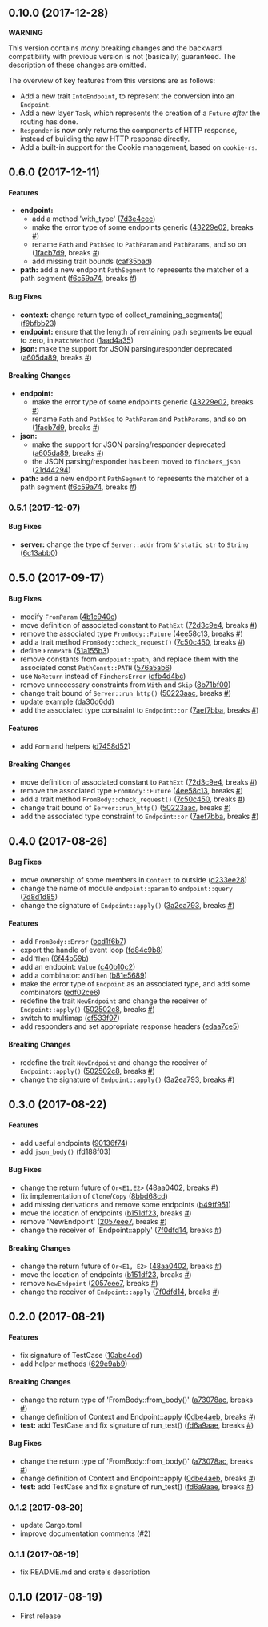 <a name="0.10.0"></a>
## 0.10.0 (2017-12-28)

**WARNING**

This version contains *many* breaking changes and the backward compatibility with previous version is not (basically) guaranteed.
The description of these changes are omitted.

The overview of key features from this versions are as follows:

* Add a new trait `IntoEndpoint`, to represent the conversion into an `Endpoint`.
* Add a new layer `Task`, which represents the creation of a `Future` *after* the routing has done.
* `Responder` is now only returns the components of HTTP response, instead of building the raw HTTP response directly.
* Add a built-in support for the Cookie management, based on `cookie-rs`.

<a name="0.6.0"></a>
## 0.6.0 (2017-12-11)


#### Features

* **endpoint:**
  *  add a method 'with_type' ([7d3e4cec](https://github.com/finchers-rs/finchers/commit/7d3e4cecc366c600e6fef04583eeb134d00e018f))
  *  make the error type of some endpoints generic ([43229e02](https://github.com/finchers-rs/finchers/commit/43229e02bc4aa2d25e4633b6f3e1e3f1d775e7b1), breaks [#](https://github.com/finchers-rs/finchers/issues/))
  *  rename `Path` and `PathSeq` to `PathParam` and `PathParams`, and so on ([1facb7d9](https://github.com/finchers-rs/finchers/commit/1facb7d9cb1d10e2daafa508f68b7faa50bc947e), breaks [#](https://github.com/finchers-rs/finchers/issues/))
  *  add missing trait bounds ([caf35bad](https://github.com/finchers-rs/finchers/commit/caf35bad6a75ffc2ac9438582823777898017391))
* **path:**  add a new endpoint `PathSegment` to represents the matcher of a path segment ([f6c59a74](https://github.com/finchers-rs/finchers/commit/f6c59a742d86d6b7627fcf371776b35414eac67c), breaks [#](https://github.com/finchers-rs/finchers/issues/))

#### Bug Fixes

* **context:**  change return type of collect_ramaining_segments() ([f9bfbb23](https://github.com/finchers-rs/finchers/commit/f9bfbb236884f4099152d6128bf551d84b43d865))
* **endpoint:**  ensure that the length of remaining path segments be equal to zero, in `MatchMethod` ([1aad4a35](https://github.com/finchers-rs/finchers/commit/1aad4a353641ac426d229f79dbc77cdb939014da))
* **json:**  make the support for JSON parsing/responder deprecated ([a605da89](https://github.com/finchers-rs/finchers/commit/a605da8933659c602a2e793e6520c9e1d9a76776), breaks [#](https://github.com/finchers-rs/finchers/issues/))

#### Breaking Changes

* **endpoint:**
  *  make the error type of some endpoints generic ([43229e02](https://github.com/finchers-rs/finchers/commit/43229e02bc4aa2d25e4633b6f3e1e3f1d775e7b1), breaks [#](https://github.com/finchers-rs/finchers/issues/))
  *  rename `Path` and `PathSeq` to `PathParam` and `PathParams`, and so on ([1facb7d9](https://github.com/finchers-rs/finchers/commit/1facb7d9cb1d10e2daafa508f68b7faa50bc947e), breaks [#](https://github.com/finchers-rs/finchers/issues/))
* **json:**
  *  make the support for JSON parsing/responder deprecated ([a605da89](https://github.com/finchers-rs/finchers/commit/a605da8933659c602a2e793e6520c9e1d9a76776), breaks [#](https://github.com/finchers-rs/finchers/issues/))
  * the JSON parsing/responder has been moved to `finchers_json` ([21d44294](https://github.com/finchers-rs/finchers/commit/21d44294f136794ee03f9401f53db69af15debfb))
* **path:**  add a new endpoint `PathSegment` to represents the matcher of a path segment ([f6c59a74](https://github.com/finchers-rs/finchers/commit/f6c59a742d86d6b7627fcf371776b35414eac67c), breaks [#](https://github.com/finchers-rs/finchers/issues/))



<a name="0.5.1"></a>
### 0.5.1 (2017-12-07)


#### Bug Fixes

* **server:**  change the type of `Server::addr` from `&'static str` to `String` ([6c13abb0](https://github.com/finchers-rs/finchers/commit/6c13abb02bf6602d8ae5228f90b2465dfd2318d9))



<a name="0.5.0"></a>
## 0.5.0 (2017-09-17)


#### Bug Fixes

*   modify `FromParam` ([4b1c940e](https://github.com/finchers-rs/finchers/commit/4b1c940e6ced0268bb90450febfad2c97b92265e))
*   move definition of associated constant to `PathExt` ([72d3c9e4](https://github.com/finchers-rs/finchers/commit/72d3c9e46dd124e35fb3372e0e7633b68968b960), breaks [#](https://github.com/finchers-rs/finchers/issues/))
*   remove the associated type `FromBody::Future` ([4ee58c13](https://github.com/finchers-rs/finchers/commit/4ee58c13886499fc005101dd11e47165f76f0c39), breaks [#](https://github.com/finchers-rs/finchers/issues/))
*   add a trait method `FromBody::check_request()` ([7c50c450](https://github.com/finchers-rs/finchers/commit/7c50c4507113feb041488080e20c59ed2e78dd10), breaks [#](https://github.com/finchers-rs/finchers/issues/))
*   define `FromPath` ([51a155b3](https://github.com/finchers-rs/finchers/commit/51a155b338150349919b5b89399ab0e074d5ca70))
*   remove constants from `endpoint::path`, and replace them with the associated const `PathConst::PATH` ([576a5ab6](https://github.com/finchers-rs/finchers/commit/576a5ab6322f0e85c56b9e7e89a8979988ab72f6))
*   use `NoReturn` instead of `FinchersError` ([dfb4d4bc](https://github.com/finchers-rs/finchers/commit/dfb4d4bc9f959ff1f48ef18ba171fc1412c0fba3))
*   remove unnecessary constraints from `With` and `Skip` ([8b71bf00](https://github.com/finchers-rs/finchers/commit/8b71bf003d838fd561a86c14268096967e1a05d6))
*   change trait bound of `Server::run_http()` ([50223aac](https://github.com/finchers-rs/finchers/commit/50223aaca99ffcd55b2986401a85e660dbd4689e), breaks [#](https://github.com/finchers-rs/finchers/issues/))
*   update example ([da30d6dd](https://github.com/finchers-rs/finchers/commit/da30d6dde855fe593c60440f9110afb047a9a35d))
*   add the associated type constraint to `Endpoint::or` ([7aef7bba](https://github.com/finchers-rs/finchers/commit/7aef7bba568c27dd00b0e3a2f12c263ae310d3f2), breaks [#](https://github.com/finchers-rs/finchers/issues/))

#### Features

*   add `Form` and helpers ([d7458d52](https://github.com/finchers-rs/finchers/commit/d7458d52f09981d8f95cc3a939b3e76b5369a7cf))

#### Breaking Changes

*   move definition of associated constant to `PathExt` ([72d3c9e4](https://github.com/finchers-rs/finchers/commit/72d3c9e46dd124e35fb3372e0e7633b68968b960), breaks [#](https://github.com/finchers-rs/finchers/issues/))
*   remove the associated type `FromBody::Future` ([4ee58c13](https://github.com/finchers-rs/finchers/commit/4ee58c13886499fc005101dd11e47165f76f0c39), breaks [#](https://github.com/finchers-rs/finchers/issues/))
*   add a trait method `FromBody::check_request()` ([7c50c450](https://github.com/finchers-rs/finchers/commit/7c50c4507113feb041488080e20c59ed2e78dd10), breaks [#](https://github.com/finchers-rs/finchers/issues/))
*   change trait bound of `Server::run_http()` ([50223aac](https://github.com/finchers-rs/finchers/commit/50223aaca99ffcd55b2986401a85e660dbd4689e), breaks [#](https://github.com/finchers-rs/finchers/issues/))
*   add the associated type constraint to `Endpoint::or` ([7aef7bba](https://github.com/finchers-rs/finchers/commit/7aef7bba568c27dd00b0e3a2f12c263ae310d3f2), breaks [#](https://github.com/finchers-rs/finchers/issues/))



<a name="0.4.0"></a>
## 0.4.0 (2017-08-26)

#### Bug Fixes
*   move ownership of some members in `Context` to outside ([d233ee28](https://github.com/finchers-rs/finchers/commit/d233ee28ca0fcc7eddb28b32ea5684ecb0818ad7))
*   change the name of module `endpoint::param` to `endpoint::query` ([7d8d1d85](https://github.com/finchers-rs/finchers/commit/7d8d1d856b80ecd021dbb80a741fc646d91a7cc0))
*   change the signature of `Endpoint::apply()` ([3a2ea793](https://github.com/finchers-rs/finchers/commit/3a2ea79345e69258ce86229090d6ebf3192f0746), breaks [#](https://github.com/finchers-rs/finchers/issues/))

#### Features
*   add `FromBody::Error` ([bcd1f6b7](https://github.com/finchers-rs/finchers/commit/bcd1f6b71532c76f08768b59ae1c16912e53a8d3))
*   export the handle of event loop ([fd84c9b8](https://github.com/finchers-rs/finchers/commit/fd84c9b8c1e273e658a4db178cb81667cc3a9fc1))
*   add `Then` ([6f44b59b](https://github.com/finchers-rs/finchers/commit/6f44b59ba8297ceec83157b42a3b763694c688b8))
*   add an endpoint: `Value` ([c40b10c2](https://github.com/finchers-rs/finchers/commit/c40b10c27a502d32e727dbc099fcfc99394687ab))
*   add a combinator: `AndThen` ([b81e5689](https://github.com/finchers-rs/finchers/commit/b81e56896f49e1139004374d98a96e37fdda205b))
*   make the error type of `Endpoint` as an associated type, and add some combinators ([edf02ce6](https://github.com/finchers-rs/finchers/commit/edf02ce605b143ccb9ce4ac8b619e72a8992fc0c))
*   redefine the trait `NewEndpoint` and change the receiver of `Endpoint::apply()` ([502502c8](https://github.com/finchers-rs/finchers/commit/502502c8eca45bffe96887a53fbe9e90d793a815), breaks [#](https://github.com/finchers-rs/finchers/issues/))
*   switch to multimap ([cf533f97](https://github.com/finchers-rs/finchers/commit/cf533f9715fd7c438d12baca952d957bca11169f))
*   add responders and set appropriate response headers ([edaa7ce5](https://github.com/finchers-rs/finchers/commit/edaa7ce56416ed24c68cc0f1003201e62a568f19))

#### Breaking Changes
*   redefine the trait `NewEndpoint` and change the receiver of `Endpoint::apply()` ([502502c8](https://github.com/finchers-rs/finchers/commit/502502c8eca45bffe96887a53fbe9e90d793a815), breaks [#](https://github.com/finchers-rs/finchers/issues/))
*   change the signature of `Endpoint::apply()` ([3a2ea793](https://github.com/finchers-rs/finchers/commit/3a2ea79345e69258ce86229090d6ebf3192f0746), breaks [#](https://github.com/finchers-rs/finchers/issues/))



<a name="0.3.0"></a>
## 0.3.0 (2017-08-22)

#### Features
*   add useful endpoints ([90136f74](https://github.com/finchers-rs/finchers/commit/90136f74281507bf001124f9a7f040566973f591))
*   add `json_body()` ([fd188f03](https://github.com/finchers-rs/finchers/commit/fd188f038bee1484835e8ae06bb52602991ee41e))

#### Bug Fixes

*   change the return future of `Or<E1,E2>` ([48aa0402](https://github.com/finchers-rs/finchers/commit/48aa0402282138e5883214e293bcbecfc8aa0334), breaks [#](https://github.com/finchers-rs/finchers/issues/))
*   fix implementation of `Clone`/`Copy` ([8bbd68cd](https://github.com/finchers-rs/finchers/commit/8bbd68cd52e573951c89fb478f697d7b34fc825c))
*   add missing derivations and remove some endpoints ([b49ff951](https://github.com/finchers-rs/finchers/commit/b49ff95162c8218ab94378fae31dfce91364689b))
*   move the location of endpoints ([b151df23](https://github.com/finchers-rs/finchers/commit/b151df233fb16fdea92f2fb85b12a0ce23711e57), breaks [#](https://github.com/finchers-rs/finchers/issues/))
*   remove 'NewEndpoint' ([2057eee7](https://github.com/finchers-rs/finchers/commit/2057eee74d1dd1f844e88f5dcbb2fdb6b1d99e20), breaks [#](https://github.com/finchers-rs/finchers/issues/))
*   change the receiver of 'Endpoint::apply' ([7f0dfd14](https://github.com/finchers-rs/finchers/commit/7f0dfd147afa12dcf3c181aca057b5c9d7274ec3), breaks [#](https://github.com/finchers-rs/finchers/issues/))

#### Breaking Changes

*   change the return future of `Or<E1, E2>` ([48aa0402](https://github.com/finchers-rs/finchers/commit/48aa0402282138e5883214e293bcbecfc8aa0334), breaks [#](https://github.com/finchers-rs/finchers/issues/))
*   move the location of endpoints ([b151df23](https://github.com/finchers-rs/finchers/commit/b151df233fb16fdea92f2fb85b12a0ce23711e57), breaks [#](https://github.com/finchers-rs/finchers/issues/))
*   remove `NewEndpoint` ([2057eee7](https://github.com/finchers-rs/finchers/commit/2057eee74d1dd1f844e88f5dcbb2fdb6b1d99e20), breaks [#](https://github.com/finchers-rs/finchers/issues/))
*   change the receiver of `Endpoint::apply` ([7f0dfd14](https://github.com/finchers-rs/finchers/commit/7f0dfd147afa12dcf3c181aca057b5c9d7274ec3), breaks [#](https://github.com/finchers-rs/finchers/issues/))



<a name="0.2.0"></a>
## 0.2.0  (2017-08-21)


#### Features

*   fix signature of TestCase ([10abe4cd](https://github.com/finchers-rs/finchers/commit/10abe4cdbc01eff63f3ef8fc11771a57c995a356))
*   add helper methods ([629e9ab9](https://github.com/finchers-rs/finchers/commit/629e9ab926e0a72ac84062b5d28c46bc68cefa82))

#### Breaking Changes

*   change the return type of 'FromBody::from_body()' ([a73078ac](https://github.com/finchers-rs/finchers/commit/a73078acb203e5815fb41c3a5aa145900482b56f), breaks [#](https://github.com/finchers-rs/finchers/issues/))
*   change definition of Context and Endpoint::apply ([0dbe4aeb](https://github.com/finchers-rs/finchers/commit/0dbe4aeb3eb58371257dcb03b930f34aaf6a49f9), breaks [#](https://github.com/finchers-rs/finchers/issues/))
* **test:**  add TestCase and fix signature of run_test() ([fd6a9aae](https://github.com/finchers-rs/finchers/commit/fd6a9aae4589697de99aa795173c138799732650), breaks [#](https://github.com/finchers-rs/finchers/issues/))

#### Bug Fixes

*   change the return type of 'FromBody::from_body()' ([a73078ac](https://github.com/finchers-rs/finchers/commit/a73078acb203e5815fb41c3a5aa145900482b56f), breaks [#](https://github.com/finchers-rs/finchers/issues/))
*   change definition of Context and Endpoint::apply ([0dbe4aeb](https://github.com/finchers-rs/finchers/commit/0dbe4aeb3eb58371257dcb03b930f34aaf6a49f9), breaks [#](https://github.com/finchers-rs/finchers/issues/))
* **test:**  add TestCase and fix signature of run_test() ([fd6a9aae](https://github.com/finchers-rs/finchers/commit/fd6a9aae4589697de99aa795173c138799732650), breaks [#](https://github.com/finchers-rs/finchers/issues/))



<a name="0.1.2"></a>
### 0.1.2 (2017-08-20)
* update Cargo.toml
* improve documentation comments (#2)

<a name="0.1.1"></a>
### 0.1.1 (2017-08-19)
* fix README.md and crate's description

<a name="0.1.0"></a>
## 0.1.0 (2017-08-19)
* First release




